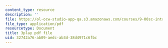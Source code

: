 ```yaml
---
content_type: resource
description: ''
file: https://ol-ocw-studio-app-qa.s3.amazonaws.com/courses/9-00sc-introduction-to-psychology-fall-2011/32742a76ab09aedcab3d38d4971c6fbc_76O3rulk844.pdf
file_type: application/pdf
resourcetype: Document
title: 3play pdf file
uid: 32742a76-ab09-aedc-ab3d-38d4971c6fbc
---
```

